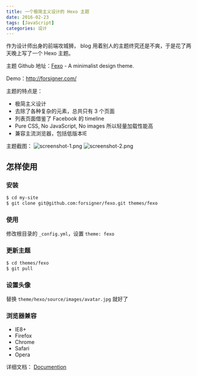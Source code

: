 ```yaml
---
title: 一个极简主义设计的 Hexo 主题
date: 2016-02-23
tags: [JavaScript]
categories: 设计
---
```


作为设计师出身的前端攻城狮， blog 用着别人的主题终究还是不爽，于是花了两天晚上写了一个 Hexo 主题。

主题 Github 地址：[Fexo](https://github.com/forsigner/fexo) - A minimalist design theme.

Demo：http://forsigner.com/

主题的特点是：
- 极简主义设计
- 去除了各种复杂的元素，总共只有 3 个页面
- 列表页面借鉴了 Facebook 的 timeline
- Pure CSS, No JavaScript, No images 所以轻量加载性能高
- 兼容主流浏览器，包括低版本IE

主题截图：
![screenshot-1.png](https://raw.githubusercontent.com/forsigner/forsigner.github.io/master/images/screenshot-1.png)
![screenshot-2.png](https://raw.githubusercontent.com/forsigner/forsigner.github.io/master/images/screenshot-2.png)

## 怎样使用

### 安装

```bash
$ cd my-site
$ git clone git@github.com:forsigner/fexo.git themes/fexo
```

### 使用

修改根目录的 `_config.yml`，设置 `theme: fexo`

### 更新主题

```bash
$ cd themes/fexo
$ git pull
```

### 设置头像

替换 `theme/hexo/source/images/avatar.jpg` 就好了


### 浏览器兼容

- IE8+
- Firefox
- Chrome
- Safari
- Opera

详细文档： [Documention](https://github.com/forsigner/fexo/blob/master/README.md)
